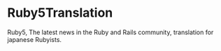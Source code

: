 Ruby5Translation
================

Ruby5, The latest news in the Ruby and Rails community, translation for japanese Rubyists.
